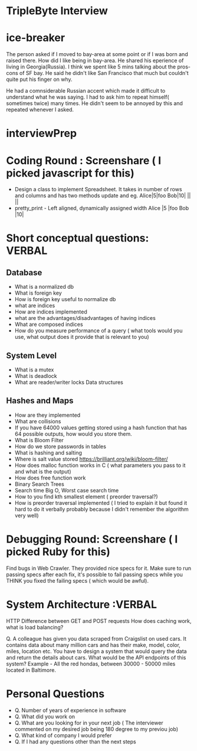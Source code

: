 # TripleByte Interview

# ice-breaker 
The person asked if I moved to bay-area at some point or if I was born and raised there. How did I like being in bay-area. He shared his eperience of living in Georgia(Russia). I think we spent like 5 mins talking about the pros-cons of SF bay. He said he didn't like San Francisco that much but couldn't quite put his finger on why.

He had a comnsiderable Russian accent which made it difficult to understand what he was saying. I had to ask him to repeat himself( sometimes twice) many times. He didn't seem to be annoyed by this and repeated whenever I asked.

# interviewPrep
# Coding Round : Screenshare ( I picked javascript for this)
* Design a class to implement Spreadsheet. It takes in number of rows and columns and has two methods
 update and
eg.
Alice|5|foo
Bob|10|
||
||
* pretty_print - Left aligned, dynamically assigned width
Alice |5 |foo
Bob   |10|


# Short conceptual questions: VERBAL
## Database
 * What is a normalized db
 * What is foreign key
 * How is foreign key useful to normalize db
 * what are indices
 * How are indices implemented
 * what are the advantages/disadvantages of having indices
 * What are composed indices
 * How do you measure performance of a query ( what tools would you use, what output does it provide that is relevant to you)
## System Level
* What is a mutex
* What is deadlock
* What are reader/writer locks
Data structures
## Hashes and Maps
* How are they implemented
* What are collisions
* If you have 64000 values getting stored using a hash function that has 64 possible outputs, how would you store them.
* What is Bloom Filter
* How do we store passwords in tables
* What is hashing and salting
* Where is salt value stored
https://brilliant.org/wiki/bloom-filter/
* How does malloc function works in C ( what parameters you pass to it and what is the output)
* How does free function work
* Binary Search Trees
* Search time Big O, Worst case search time
* How to you find kth smallest element ( preorder traversal?)
* How is preorder traversal implemented ( I tried to explain it but found it hard to do it verbally probably because I didn't remember the algorithm very well)
# Debugging Round: Screenshare ( I picked Ruby for this)
Find bugs in Web Crawler. They provided nice specs for it.
Make sure to run passing specs after each fix, it's possible to fail passing specs while you THINK you fixed the failing specs ( which would be awful).
# System Architecture :VERBAL
HTTP
Difference between GET and POST requests
How does caching work, what is load balancing?


 Q. A colleague has given you data scraped from Craigslist on used cars.
It contains data about many million cars and has their make, model, color, miles, location etc.
You have to design a system that would query the data and return the details about cars. What would be the API endpoints of this system?
Example - All the red hondas, between 30000 - 50000 miles located in Baltimore.

# Personal Questions
  * Q. Number of years of experience in software
  * Q. What did you work on
  * Q. What are you looking for in your next job
        ( The interviewer commented on my desired job being 180 degree to my previou job)
  * Q. What kind of company I would prefer
  * Q. If I had any questions other than the next steps
  
  

